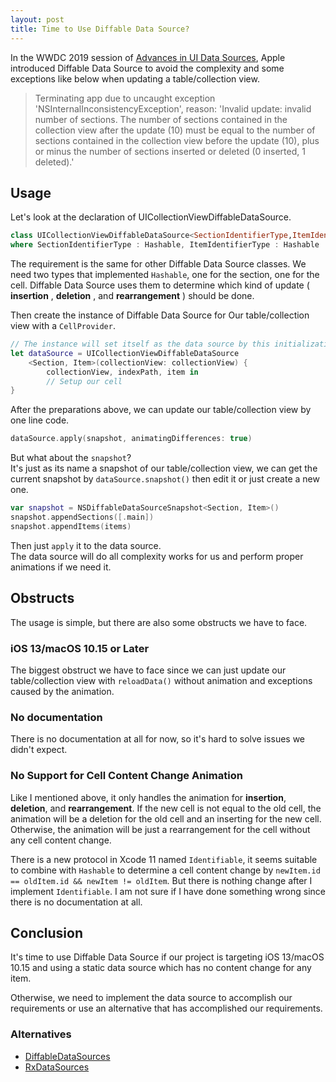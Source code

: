 ```yaml
---
layout: post
title: Time to Use Diffable Data Source?
---
```


In the WWDC 2019 session of [Advances in UI Data Sources](https://developer.apple.com/videos/play/wwdc2019/220/), Apple introduced Diffable Data Source to avoid the complexity and some exceptions like below when updating a table/collection view.

> Terminating app due to uncaught exception 'NSInternalInconsistencyException', reason: 'Invalid update: invalid number of sections. The number of sections contained in the collection view after the update (10) must be equal to the number of sections contained in the collection view before the update (10), plus or minus the number of sections inserted or deleted (0 inserted, 1 deleted).'

## Usage

Let's look at the declaration of UICollectionViewDiffableDataSource.

``` swift
class UICollectionViewDiffableDataSource<SectionIdentifierType,ItemIdentifierType> : NSObject
where SectionIdentifierType : Hashable, ItemIdentifierType : Hashable
```

The requirement is the same for other Diffable Data Source classes. We need two types that implemented `Hashable`, one for the section, one for the cell. Diffable Data Source uses them to determine which kind of update ( **insertion** , **deletion** , and **rearrangement** ) should be done.

Then create the instance of Diffable Data Source for Our table/collection view with a `CellProvider`.

``` swift
// The instance will set itself as the data source by this initialization
let dataSource = UICollectionViewDiffableDataSource
    <Section, Item>(collectionView: collectionView) {
        collectionView, indexPath, item in
        // Setup our cell
}
```

After the preparations above, we can update our table/collection view by one line code.

``` swift
dataSource.apply(snapshot, animatingDifferences: true)
```

But what about the `snapshot`?  
It's just as its name a snapshot of our table/collection view, we can get the current snapshot by `dataSource.snapshot()` then edit it or just create a new one.

``` swift
var snapshot = NSDiffableDataSourceSnapshot<Section, Item>()
snapshot.appendSections([.main])
snapshot.appendItems(items)
```

Then just `apply` it to the data source.  
The data source will do all complexity works for us and perform proper animations if we need it.

## Obstructs

The usage is simple, but there are also some obstructs we have to face.

### iOS 13/macOS 10.15 or Later

The biggest obstruct we have to face since we can just update our table/collection view with `reloadData()` without animation and exceptions caused by the animation.

### No documentation

There is no documentation at all for now, so it's hard to solve issues we didn't expect.

### No Support for Cell Content Change Animation

Like I mentioned above, it only handles the animation for **insertion**, **deletion**, and **rearrangement**. If the new cell is not equal to the old cell, the animation will be a deletion for the old cell and an inserting for the new cell. Otherwise, the animation will be just a rearrangement for the cell without any cell content change.

There is a new protocol in Xcode 11 named `Identifiable`, it seems suitable to combine with `Hashable` to determine a cell content change by `newItem.id == oldItem.id && newItem != oldItem`. But there is nothing change after I implement `Identifiable`. I am not sure if I have done something wrong since there is no documentation at all.

## Conclusion

It's time to use Diffable Data Source if our project is targeting iOS 13/macOS 10.15 and using a static data source which has no content change for any item.

Otherwise, we need to implement the data source to accomplish our requirements or use an alternative that has accomplished our requirements.

### Alternatives

- [DiffableDataSources](https://github.com/ra1028/DiffableDataSources)
- [RxDataSources](https://github.com/RxSwiftCommunity/RxDataSources)
